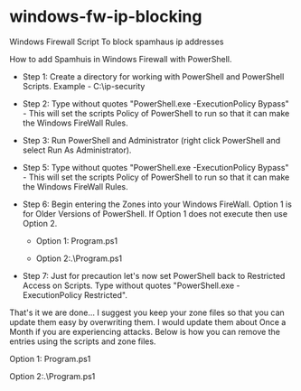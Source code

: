 # windows-fw-ip-blocking
Windows Firewall Script To block spamhaus ip addresses

How to add Spamhuis in Windows Firewall with PowerShell.

- Step 1: Create a directory for working with PowerShell and PowerShell Scripts. Example - C:\ip-security

- Step 2: Type without quotes "PowerShell.exe -ExecutionPolicy Bypass" 
		- This will set the scripts Policy of PowerShell to run so that it can make the Windows FireWall Rules.

- Step 3: Run PowerShell and Administrator (right click PowerShell and select Run As Administrator).

- Step 5: Type without quotes "PowerShell.exe -ExecutionPolicy Bypass" 
		- This will set the scripts Policy of PowerShell to run so that it can make the Windows FireWall Rules.

- Step 6: Begin entering the Zones into your Windows FireWall. 
		Option 1 is for Older Versions of PowerShell. If Option 1 does not execute then use Option 2.

  - Option 1: Program.ps1

  - Option 2:.\Program.ps1

- Step 7: Just for precaution let's now set PowerShell back to Restricted Access on Scripts. 
		Type without quotes "PowerShell.exe -ExecutionPolicy Restricted".

That's it we are done... I suggest you keep your zone files so that you can update them easy by overwriting them. 
I would update them about Once a Month if you are experiencing attacks. 
Below is how you can remove the entries using the scripts and zone files.

 Option 1: Program.ps1

 Option 2:.\Program.ps1